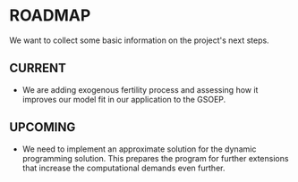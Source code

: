 # ROADMAP

We want to collect some basic information on the project's next steps.

## CURRENT

* We are adding exogenous fertility process and assessing how it improves our model fit in our application to the GSOEP.

## UPCOMING

* We need to implement an approximate solution for the dynamic programming solution. This prepares the program for further extensions that increase the computational demands even further.
